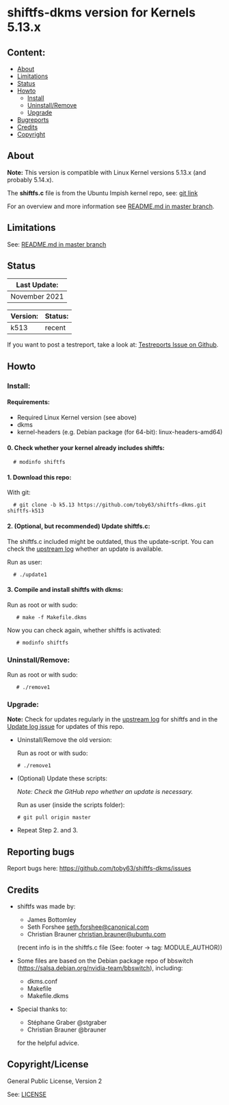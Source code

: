 
# shiftfs-dkms version for Kernels 5.13.x

Content:
--------
* [About](#about)
* [Limitations](#limitations)
* [Status](#status)
* [Howto](#howto)
    * [Install](#install)
    * [Uninstall/Remove](#uninstallremove)
    * [Upgrade](#upgrade)
* [Bugreports](#reporting-bugs)
* [Credits](#credits)
* [Copyright](#copyrightlicense)


## About

**Note:** This version is compatible with Linux Kernel versions 5.13.x (and probably 5.14.x).

The **shiftfs.c** file is from the Ubuntu Impish kernel repo, see: [git link](https://git.launchpad.net/~ubuntu-kernel/ubuntu/+source/linux/+git/impish/log/fs/shiftfs.c?h=master-next)

For an overview and more information see [README.md in master branch](https://github.com/toby63/shiftfs-dkms/blob/master/README.md).

## Limitations

See: [README.md in master branch](https://github.com/toby63/shiftfs-dkms#known-issues)

## Status

| Last Update: |
| --- |
| November 2021 |


| Version: | Status: |
| --- | --- | 
| k513 | recent |

If you want to post a testreport, take a look at: [Testreports Issue on Github](https://github.com/toby63/shiftfs-dkms/issues/3).

## Howto

### Install:

#### Requirements:
 * Required Linux Kernel version (see above)
 * dkms
 * kernel-headers (e.g. Debian package (for 64-bit): linux-headers-amd64)

#### 0. Check whether your kernel already includes shiftfs:

      # modinfo shiftfs

#### 1. Download this repo:
  
 With git:

      # git clone -b k5.13 https://github.com/toby63/shiftfs-dkms.git shiftfs-k513


#### 2. (Optional, but recommended) Update shiftfs.c:

 The shiftfs.c included might be outdated, thus the update-script.
 You can check the [upstream log](https://git.launchpad.net/~ubuntu-kernel/ubuntu/+source/linux/+git/impish/log/fs/shiftfs.c?h=master-next) whether an update is available.

 Run as user:

      # ./update1


#### 3. Compile and install shiftfs with dkms:

 Run as root or with sudo:

       # make -f Makefile.dkms

 Now you can check again, whether shiftfs is activated:

       # modinfo shiftfs

### Uninstall/Remove:  

   Run as root or with sudo:

       # ./remove1

### Upgrade:

**Note:** Check for updates regularly in the [upstream log](https://git.launchpad.net/~ubuntu-kernel/ubuntu/+source/linux/+git/impish/log/fs/shiftfs.c?h=master-next) for shiftfs and in the [Update log issue](https://github.com/toby63/shiftfs-dkms/issues/12) for updates of this repo.
 
 * Uninstall/Remove the old version:

   Run as root or with sudo:

       # ./remove1

 * (Optional) Update these scripts:
   
   _Note: Check the GitHub repo whether an update is necessary._
   
   Run as user (inside the scripts folder):
       
       # git pull origin master
 
 * Repeat Step 2. and 3.


## Reporting bugs

 Report bugs here:
 https://github.com/toby63/shiftfs-dkms/issues


## Credits

* shiftfs was made by:
   * James Bottomley
   * Seth Forshee <seth.forshee@canonical.com>
   * Christian Brauner <christian.brauner@ubuntu.com>   
   
   (recent info is in the shiftfs.c file (See: footer -> tag: MODULE_AUTHOR))

* Some files are based on the Debian package repo of bbswitch (https://salsa.debian.org/nvidia-team/bbswitch), including:
   * dkms.conf
   * Makefile
   * Makefile.dkms
   
* Special thanks to:
   * Stéphane Graber @stgraber
   * Christian Brauner @brauner   
   
  for the helpful advice.


## Copyright/License

General Public License, Version 2

See: [LICENSE](LICENSE)
